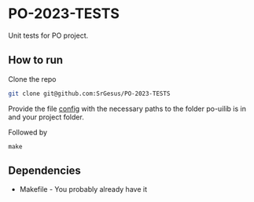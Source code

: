 # PO-2023-TESTS
Unit tests for PO project.

## How to run
Clone the repo
```bash
git clone git@github.com:SrGesus/PO-2023-TESTS
```
Provide the file [config](config) with the necessary paths to the folder po-uilib is in and your project folder.

Followed by
```
make
```

## Dependencies

- Makefile - You probably already have it